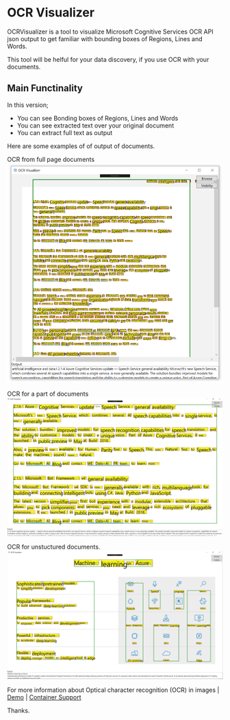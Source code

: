 # OCR Visualizer
OCRVisualizer is a tool to visualize Microsoft Cognitive Services OCR API json output to get familiar with bounding boxes of Regions, Lines and Words.

This tool will be helful for your data discovery, if you use OCR with your documents.

## Main Functinality
In this version;
* You can see Bonding boxes of Regions, Lines and Words
* You can see extracted text over your original document
* You can extract full text as output

Here are some examples of of output of documents.

OCR from full page documents 
![](screenshots/ocroutput.png)

OCR for a part of documents
![](screenshots/ocroutput1.png)

OCR for unstuctured documents.
![](screenshots/ocroutput2.png)


For more information about Optical character recognition (OCR) in images | [Demo](https://azure.microsoft.com/en-us/services/cognitive-services/computer-vision/#text) | [Container Support](https://docs.microsoft.com/en-us/azure/cognitive-services/computer-vision/computer-vision-how-to-install-containers)

Thanks.